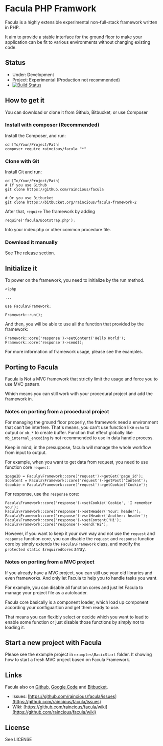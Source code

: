 Facula PHP Framwork
==================================

Facula is a highly extensible experimental non-full-stack framework written in PHP.

It aim to provide a stable interface for the ground floor to make your application can be fit to various environments without changing existing code.


Status
----------------------------------

* Under: Development
* Project: Experimental (Production not recommended)
* [![Build Status](https://travis-ci.org/raincious/facula.svg)](https://travis-ci.org/raincious/facula)


How to get it
----------------------------------

You can download or clone it from Github, Bitbucket, or use Composer


### Install with composer (Recommended)

Install the Composer, and run:

	cd [To/Your/Project/Path]
	composer require raincious/facula "*"


### Clone with Git

Install Git and run:

	cd [To/Your/Project/Path]
	# If you use Github
	git clone https://github.com/raincious/facula

	# Or you use Bitbucket
	git clone https://bitbucket.org/raincious/facula-framework-2

After that, `require` The framework by adding

	require('facula/Bootstrap.php');

Into your index.php or other common procedure file.


### Download it manually

See The [release](https://github.com/raincious/facula/releases) section.


Initialize it
----------------------------------

To power on the framework, you need to initialize by the run method.

	<?php

	...

	use Facula\Framework;

	Framework::run();

And then, you will be able to use all the function that provided by the framework:

	Framework::core('response')->setContent('Hello World');
	Framework::core('response')->send();

For more information of framework usage, please see the examples.


Porting to Facula
----------------------------------

Facula is Not a MVC framework that strictly limit the usage and force you to use MVC pattern.

Which means you can still work with your procedural project and add the framework in.


### Notes on porting from a procedural project

For managing the ground floor properly, the framework need a environment that can't be interfere. That's means, you can't use function like `echo` to output or `ob_*` to create buffer. Function that effect globally like `mb_internal_encoding` is not recommended to use in data handle process.

Keep in mind, in the presuppose, facula will manage the whole workflow from input to output.

For example, when you want to get data from request, you need to use function core `request`:

	$pageID = Facula\Framework::core('request')->getGet('page_id');
	$content = Facula\Framework::core('request')->getPost('Content');
	$cookie = Facula\Framework::core('request')->getCookie('Cookie');

For response, use the `response` core:

	Facula\Framework::core('response')->setCookie('Cookie', 'I remember you');
	Facula\Framework::core('response')->setHeader('Your: header');
	Facula\Framework::core('response')->setHeader('Another: header');
	Facula\Framework::core('response')->setContent('Hi');
	Facula\Framework::core('response')->send('Hi');

However, if you want to keep it your own way and not use the `request` and `response` function core, you can disable the `request` and `response` function core by simply extends the `Facula\Framework` class, and modify the `protected static $requiredCores` array.


### Notes on porting from a MVC project

If you already have a MVC project, you can still use your old libraries and even frameworks. And only let Facula to help you to handle tasks you want.

For example, you can disable all function cores and just let Facula to manage your project file as a autoloader.

Facula core basically is a component loader, which load up component according your configuartion and get them ready to use.

That means you can flexibly select or decide which you want to load to enable some function or just disable those functions by simply not to loading it.


Start a new project with Facula
----------------------------------

Please see the example project in `examples\BasicStart` folder. It showing how to start a fresh MVC project based on Facula Framework.


Links
----------------------------------

Facula also on
[Github](https://github.com/raincious/facula/), [Google Code](https://code.google.com/p/faculaframework2/) and [Bitbucket](https://bitbucket.org/raincious/facula-framework-2/).

* Issues: [https://github.com/raincious/facula/issues](https://github.com/raincious/facula/issues)
* Wiki: [https://github.com/raincious/facula/wiki](https://github.com/raincious/facula/wiki)


License
----------------------------------

See LICENSE
